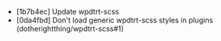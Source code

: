* [1b7b4ec] Update wpdtrt-scss
* [0da4fbd] Don't load generic wpdtrt-scss styles in plugins (dotherightthing/wpdtrt-scss#1)
